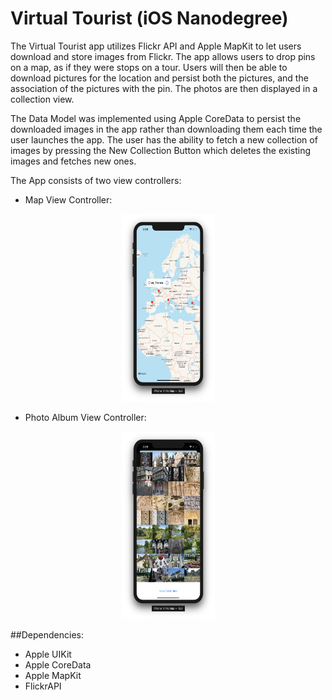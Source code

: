 # Virtual Tourist (iOS Nanodegree)

The Virtual Tourist app utilizes Flickr API and Apple MapKit to let users download and store images from Flickr. The app allows users to drop pins on a map, as if they were stops on a tour. Users will then be able to download pictures for the location and persist both the pictures, and the association of the pictures with the pin. The photos are then displayed in a collection view.

The Data Model was implemented using Apple CoreData to persist the downloaded images in the app rather than downloading them each time the user launches the app. The user has the ability to fetch a new collection of images by pressing the New Collection Button which deletes the existing images and fetches new ones.

The App consists of two view controllers:

- Map View Controller:
<p align="center">
  <img src="docs/MapView.png" width="149" height="300">
</p>

- Photo Album View Controller:
<p align="center">
  <img src="docs/PhotoAlbum.png" width="149" height="300">
</p>

##Dependencies:
- Apple UIKit
- Apple CoreData
- Apple MapKit
- FlickrAPI
